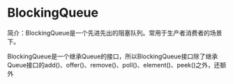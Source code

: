# BlockingQueue


简介：BlockingQueue是一个先进先出的阻塞队列。常用于生产者消费者的场景下。


BlockingQueue是一个继承Queue的接口，所以BlockingQueue接口除了继承Queue接口的add()、offer()、remove()、poll()、element()、peek()之外，还额外